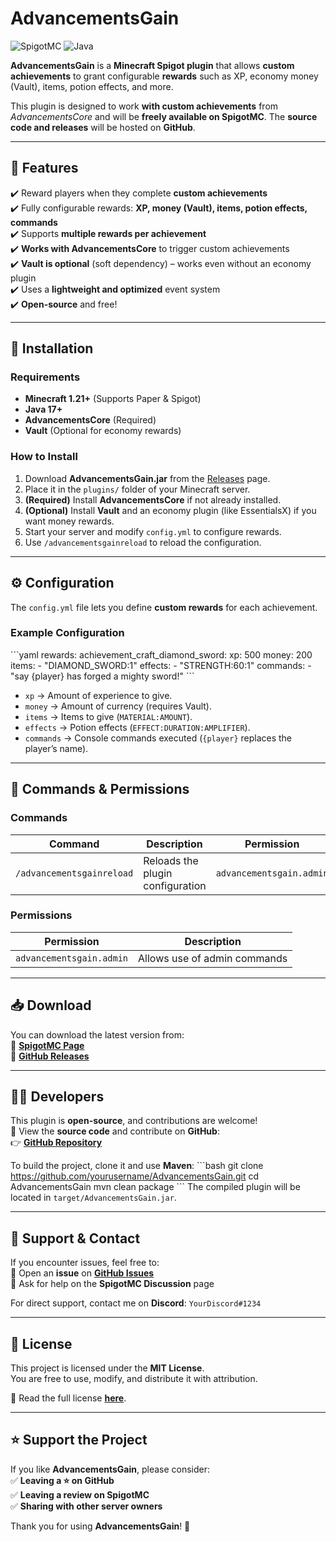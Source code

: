 # **AdvancementsGain**
![SpigotMC](https://img.shields.io/badge/SpigotMC-Available-green) ![Java](https://img.shields.io/badge/Java-17-blue)

**AdvancementsGain** is a **Minecraft Spigot plugin** that allows **custom achievements** to grant configurable **rewards** such as XP, economy money (Vault), items, potion effects, and more.  
  
This plugin is designed to work **with custom achievements** from *AdvancementsCore* and will be **freely available on SpigotMC**. The **source code and releases** will be hosted on **GitHub**.

---

## **🔹 Features**
✔️ Reward players when they complete **custom achievements**  
✔️ Fully configurable rewards: **XP, money (Vault), items, potion effects, commands**  
✔️ Supports **multiple rewards per achievement**  
✔️ **Works with AdvancementsCore** to trigger custom achievements  
✔️ **Vault is optional** (soft dependency) – works even without an economy plugin  
✔️ Uses a **lightweight and optimized** event system  
✔️ **Open-source** and free!  

---

## **📜 Installation**
### **Requirements**
- **Minecraft 1.21+** (Supports Paper & Spigot)  
- **Java 17+**  
- **AdvancementsCore** (Required)  
- **Vault** (Optional for economy rewards)  

### **How to Install**
1. Download **AdvancementsGain.jar** from the [Releases](https://github.com/yourusername/AdvancementsGain/releases) page.  
2. Place it in the `plugins/` folder of your Minecraft server.  
3. **(Required)** Install **AdvancementsCore** if not already installed.  
4. **(Optional)** Install **Vault** and an economy plugin (like EssentialsX) if you want money rewards.  
5. Start your server and modify `config.yml` to configure rewards.  
6. Use `/advancementsgainreload` to reload the configuration.

---

## **⚙️ Configuration**
The `config.yml` file lets you define **custom rewards** for each achievement.

### **Example Configuration**
\`\`\`yaml
rewards:
  achievement_craft_diamond_sword:
    xp: 500
    money: 200
    items:
      - "DIAMOND_SWORD:1"
    effects:
      - "STRENGTH:60:1"
    commands:
      - "say {player} has forged a mighty sword!"
\`\`\`

- `xp` → Amount of experience to give.  
- `money` → Amount of currency (requires Vault).  
- `items` → Items to give (`MATERIAL:AMOUNT`).  
- `effects` → Potion effects (`EFFECT:DURATION:AMPLIFIER`).  
- `commands` → Console commands executed (`{player}` replaces the player’s name).  

---

## **📌 Commands & Permissions**
### **Commands**
| Command | Description | Permission |
|---------|-------------|------------|
| `/advancementsgainreload` | Reloads the plugin configuration | `advancementsgain.admin` |

### **Permissions**
| Permission | Description |
|------------|-------------|
| `advancementsgain.admin` | Allows use of admin commands |

---

## **📥 Download**
You can download the latest version from:  
🔹 **[SpigotMC Page](https://www.spigotmc.org/resources/your-plugin-link-here/)**  
🔹 **[GitHub Releases](https://github.com/yourusername/AdvancementsGain/releases)**  

---

## **👨‍💻 Developers**
This plugin is **open-source**, and contributions are welcome!  
📂 View the **source code** and contribute on **GitHub**:  
👉 **[GitHub Repository](https://github.com/yourusername/AdvancementsGain)**  

To build the project, clone it and use **Maven**:
\`\`\`bash
git clone https://github.com/yourusername/AdvancementsGain.git
cd AdvancementsGain
mvn clean package
\`\`\`
The compiled plugin will be located in `target/AdvancementsGain.jar`.

---

## **📢 Support & Contact**
If you encounter issues, feel free to:  
📌 Open an **issue** on **[GitHub Issues](https://github.com/yourusername/AdvancementsGain/issues)**  
📌 Ask for help on the **SpigotMC Discussion** page  

For direct support, contact me on **Discord**: `YourDiscord#1234`

---

## **📜 License**
This project is licensed under the **MIT License**.  
You are free to use, modify, and distribute it with attribution.  

📄 Read the full license **[here](https://github.com/yourusername/AdvancementsGain/blob/main/LICENSE)**.

---
  
## **⭐ Support the Project**
If you like **AdvancementsGain**, please consider:  
✅ **Leaving a ⭐ on GitHub**  
✅ **Leaving a review on SpigotMC**  
✅ **Sharing with other server owners**  

Thank you for using **AdvancementsGain**! 🚀
